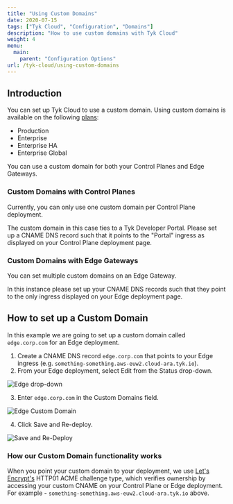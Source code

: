 ```yaml
---
title: "Using Custom Domains"
date: 2020-07-15
tags: ["Tyk Cloud", "Configuration", "Domains"]
description: "How to use custom domains with Tyk Cloud"
weight: 4
menu:
  main:
    parent: "Configuration Options"
url: /tyk-cloud/using-custom-domains
---
```


## Introduction

You can set up Tyk Cloud to use a custom domain. Using custom domains is available on the following [plans](/docs/tyk-cloud/account-billing/plans/):

- Production
- Enterprise
- Enterprise HA
- Enterprise Global

You can use a custom domain for both your Control Planes and Edge Gateways.

### Custom Domains with Control Planes

Currently, you can only use one custom domain per Control Plane deployment.

The custom domain in this case ties to a Tyk Developer Portal. Please set up a CNAME DNS record such that it points to the "Portal" ingress as displayed on your Control Plane deployment page.

### Custom Domains with Edge Gateways

You can set multiple custom domains on an Edge Gateway.

In this instance please set up your CNAME DNS records such that they point to the only ingress displayed on your Edge deployment page.

## How to set up a Custom Domain

In this example we are going to set up a custom domain called `edge.corp.com` for an Edge deployment.

1. Create a CNAME DNS record `edge.corp.com` that points to your Edge ingress (e.g. `something-something.aws-euw2.cloud-ara.tyk.io`).
2. From your Edge deployment, select Edit from the Status drop-down.

![Edge drop-down](/docs/img/2.10/edge-dropdown.png)

3. Enter `edge.corp.com` in the Custom Domains field.

![Edge Custom Domain](/docs/img/2.10/edge_custom_domain.png)

4. Click Save and Re-deploy.

![Save and Re-Deploy](/docs/img/2.10/save_redeploy.png)

### How our Custom Domain functionality works

When you point your custom domain to your deployment, we use [Let's Encrypt's](https://letsencrypt.org/docs/challenge-types/#http-01-challenge) HTTP01 ACME challenge type, which verifies ownership by accessing your custom CNAME on your Control Plane or Edge deployment. For example - `something-something.aws-euw2.cloud-ara.tyk.io` above.

